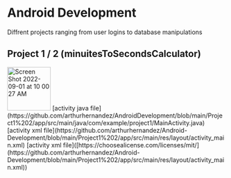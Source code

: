 # Android Development

Diffrent projects ranging from user logins to database manipulations

## Project 1 / 2 (minuitesToSecondsCalculator)

<img width="100" alt="Screen Shot 2022-09-01 at 10 00 27 AM" src="https://user-images.githubusercontent.com/86990879/187946877-17fdcc8a-9f40-4694-a2ac-fbb5c7d532d9.png">
[activity java file](https://github.com/arthurhernandez/AndroidDevelopment/blob/main/Project1%202/app/src/main/java/com/example/project1/MainActivity.java)
[activity xml file](https://github.com/arthurhernandez/Android-Development/blob/main/Project1%202/app/src/main/res/layout/activity_main.xml)
[activity xml file]([https://choosealicense.com/licenses/mit/](https://github.com/arthurhernandez/Android-Development/blob/main/Project1%202/app/src/main/res/layout/activity_main.xml))
